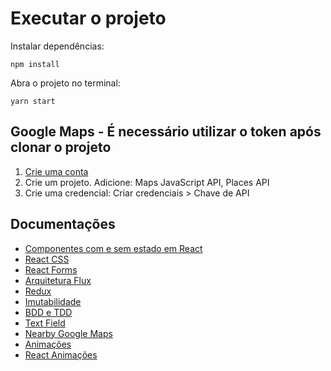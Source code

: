 # Executar o projeto

Instalar dependências:

	npm install

Abra o projeto no terminal: 

	yarn start


## Google Maps - É necessário utilizar o token após clonar o projeto
1. [Crie uma conta](https://console.cloud.google.com/freetrial/signup/tos?_ga=2.240322819.1629870843.1632164965-1261608310.1632164965&_gac=1.66342444.1632164965.3d533b5d267814fd9aff5a15fa250bd6&pli=1)
2. Crie um projeto. Adicione: Maps JavaScript API, Places API
3. Crie uma credencial: Criar credenciais > Chave de API

## Documentações
- [Componentes com e sem estado em React](https://programmingwithmosh.com/javascript/stateful-stateless-components-react/)
- [React CSS](https://www.w3schools.com/react/react_css.asp)
- [React Forms](https://www.w3schools.com/react/react_forms.asp)
- [Arquitetura Flux](https://medium.com/engenharia-arquivei/arquitetura-flux-26a419871ade)
- [Redux](https://redux.js.org/)
- [Imutabilidade](https://blog.rocketseat.com.br/tornando-o-estado-do-redux-imutavel/)
- [BDD e TDD](https://portal.gitnation.org/contents/bdd-and-tdd-in-react)
- [Text Field](https://www.npmjs.com/package/@material/react-text-field)
- [Nearby Google Maps](https://developers.google.com/maps/documentation/javascript/places)
- [Animações](https://lottiefiles.com/)
- [React Animações](https://www.npmjs.com/package/react-lottie)

